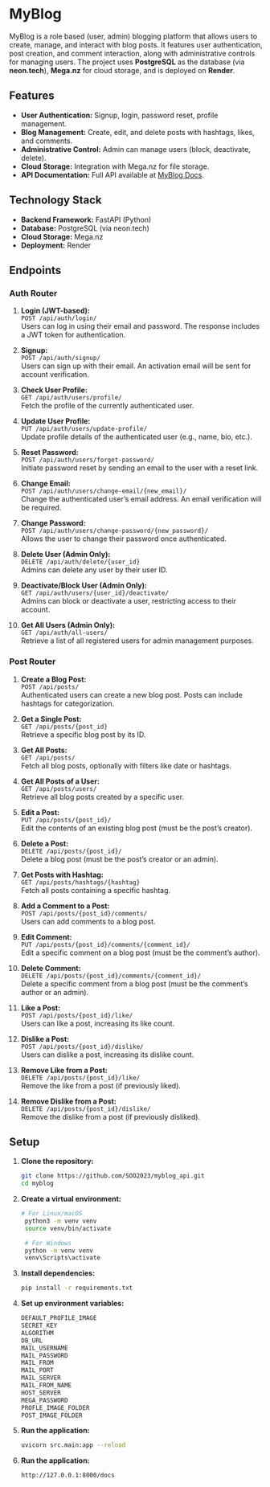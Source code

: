 # MyBlog

MyBlog is a role based (user, admin) blogging platform that allows users to create, manage, and interact with blog posts. It features user authentication, post creation, and comment interaction, along with administrative controls for managing users. The project uses **PostgreSQL** as the database (via **neon.tech**), **Mega.nz** for cloud storage, and is deployed on **Render**.

## Features

- **User Authentication:** Signup, login, password reset, profile management.
- **Blog Management:** Create, edit, and delete posts with hashtags, likes, and comments.
- **Administrative Control:** Admin can manage users (block, deactivate, delete).
- **Cloud Storage:** Integration with Mega.nz for file storage.
- **API Documentation:** Full API available at [MyBlog Docs](http://www.sample.com/docs).

## Technology Stack

- **Backend Framework:** FastAPI (Python)
- **Database:** PostgreSQL (via neon.tech)
- **Cloud Storage:** Mega.nz
- **Deployment:** Render

## Endpoints

### Auth Router

1. **Login (JWT-based):**  
   `POST /api/auth/login/`  
   Users can log in using their email and password. The response includes a JWT token for authentication.

2. **Signup:**  
   `POST /api/auth/signup/`  
   Users can sign up with their email. An activation email will be sent for account verification.

3. **Check User Profile:**  
   `GET /api/auth/users/profile/`  
   Fetch the profile of the currently authenticated user.

4. **Update User Profile:**  
   `PUT /api/auth/users/update-profile/`  
   Update profile details of the authenticated user (e.g., name, bio, etc.).

5. **Reset Password:**  
   `POST /api/auth/users/forget-password/`  
   Initiate password reset by sending an email to the user with a reset link.

6. **Change Email:**  
   `POST /api/auth/users/change-email/{new_email}/`  
   Change the authenticated user’s email address. An email verification will be required.

7. **Change Password:**  
   `POST /api/auth/users/change-password/{new_password}/`  
   Allows the user to change their password once authenticated.

8. **Delete User (Admin Only):**  
   `DELETE /api/auth/delete/{user_id}`  
   Admins can delete any user by their user ID.

9. **Deactivate/Block User (Admin Only):**  
   `GET /api/auth/users/{user_id}/deactivate/`  
   Admins can block or deactivate a user, restricting access to their account.

10. **Get All Users (Admin Only):**  
    `GET /api/auth/all-users/`  
    Retrieve a list of all registered users for admin management purposes.

### Post Router

1. **Create a Blog Post:**  
   `POST /api/posts/`  
   Authenticated users can create a new blog post. Posts can include hashtags for categorization.

2. **Get a Single Post:**  
   `GET /api/posts/{post_id}`  
   Retrieve a specific blog post by its ID.

3. **Get All Posts:**  
   `GET /api/posts/`  
   Fetch all blog posts, optionally with filters like date or hashtags.

4. **Get All Posts of a User:**  
   `GET /api/posts/users/`  
   Retrieve all blog posts created by a specific user.

5. **Edit a Post:**  
   `PUT /api/posts/{post_id}/`  
   Edit the contents of an existing blog post (must be the post’s creator).

6. **Delete a Post:**  
   `DELETE /api/posts/{post_id}/`  
   Delete a blog post (must be the post’s creator or an admin).

7. **Get Posts with Hashtag:**  
   `GET /api/posts/hashtags/{hashtag}`  
   Fetch all posts containing a specific hashtag.

8. **Add a Comment to a Post:**  
   `POST /api/posts/{post_id}/comments/`  
   Users can add comments to a blog post.

9. **Edit Comment:**  
   `PUT /api/posts/{post_id}/comments/{comment_id}/`  
   Edit a specific comment on a blog post (must be the comment’s author).

10. **Delete Comment:**  
    `DELETE /api/posts/{post_id}/comments/{comment_id}/`  
    Delete a specific comment from a blog post (must be the comment’s author or an admin).

11. **Like a Post:**  
    `POST /api/posts/{post_id}/like/`  
    Users can like a post, increasing its like count.

12. **Dislike a Post:**  
    `POST /api/posts/{post_id}/dislike/`  
    Users can dislike a post, increasing its dislike count.

13. **Remove Like from a Post:**  
    `DELETE /api/posts/{post_id}/like/`  
    Remove the like from a post (if previously liked).

14. **Remove Dislike from a Post:**  
    `DELETE /api/posts/{post_id}/dislike/`  
    Remove the dislike from a post (if previously disliked).

## Setup

1. **Clone the repository:**

   ```bash
   git clone https://github.com/SOO2023/myblog_api.git
   cd myblog

   ```

2. **Create a virtual environment:**

   ```bash
   # For Linux/macOS
    python3 -m venv venv
    source venv/bin/activate

    # For Windows
    python -m venv venv
    venv\Scripts\activate

   ```

3. **Install dependencies:**

   ```bash
   pip install -r requirements.txt
   ```

4. **Set up environment variables:**

   ```bash
   DEFAULT_PROFILE_IMAGE
   SECRET_KEY
   ALGORITHM
   DB_URL
   MAIL_USERNAME
   MAIL_PASSWORD
   MAIL_FROM
   MAIL_PORT
   MAIL_SERVER
   MAIL_FROM_NAME
   HOST_SERVER
   MEGA_PASSWORD
   PROFLE_IMAGE_FOLDER
   POST_IMAGE_FOLDER
   ```

5. **Run the application:**

   ```bash
   uvicorn src.main:app --reload
   ```

6. **Run the application:**

   ```bash
   http://127.0.0.1:8000/docs
   ```
